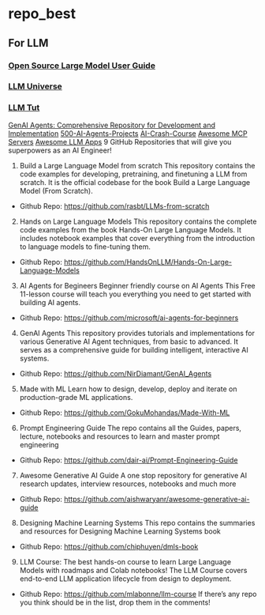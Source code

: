 # repo_best
## For LLM
### [Open Source Large Model User Guide](https://github.com/datawhalechina/self-llm)
### [LLM Universe](https://github.com/datawhalechina/llm-universe)
### [LLM Tut](https://github.com/samwit/llm-tutorials)
[GenAI Agents: Comprehensive Repository for Development and Implementation](https://github.com/NirDiamant/GenAI_Agents)
[500-AI-Agents-Projects](https://github.com/ashishpatel26/500-AI-Agents-Projects)
[AI-Crash-Course](https://github.com/henrythe9th/AI-Crash-Course)
[Awesome MCP Servers](https://github.com/appcypher/awesome-mcp-servers)
[Awesome LLM Apps](https://github.com/Shubhamsaboo/awesome-llm-apps)
9 GitHub Repositories that will give you superpowers as an AI Engineer!
1. Build a Large Language Model from scratch
This repository contains the code examples for developing, pretraining, and finetuning a LLM from scratch.
It is the official codebase for the book Build a Large Language Model (From Scratch).
- Github Repo: https://github.com/rasbt/LLMs-from-scratch
2. Hands on Large Language Models
This repository contains the complete code examples from the book Hands-On Large Language Models.
It includes notebook examples that cover everything from the introduction to language models to fine-tuning them.
- Github Repo: https://github.com/HandsOnLLM/Hands-On-Large-Language-Models
3. AI Agents for Begineers
Beginner friendly course on AI Agents
This Free 11-lesson course will teach you everything you need to get started with building AI agents.
- Github Repo: https://github.com/microsoft/ai-agents-for-beginners
4. GenAI Agents
This repository provides tutorials and implementations for various Generative AI Agent techniques, from basic to advanced. 
It serves as a comprehensive guide for building intelligent, interactive AI systems.
- Github Repo: https://github.com/NirDiamant/GenAI_Agents
5. Made with ML
Learn how to design, develop, deploy and iterate on production-grade ML applications.
- Github Repo: https://github.com/GokuMohandas/Made-With-ML
6. Prompt Engineering Guide
The repo contains all the Guides, papers, lecture, notebooks and resources to learn and master prompt engineering
- Github Repo: https://github.com/dair-ai/Prompt-Engineering-Guide
7. Awesome Generative AI Guide
A one stop repository for generative AI research updates, interview resources, notebooks and much more
- Github Repo: https://github.com/aishwaryanr/awesome-generative-ai-guide
8. Designing Machine Learning Systems
This repo contains the summaries and resources for Designing Machine Learning Systems book
- Github Repo: https://github.com/chiphuyen/dmls-book
9. LLM Course: The best hands-on course to learn Large Language Models with roadmaps and Colab notebooks!
The LLM Course covers end-to-end LLM application lifecycle from design to deployment.
- Github Repo: https://github.com/mlabonne/llm-course
If there’s any repo you think should be in the list, drop them in the comments!
[]()
[]()
[]()
[]()
[]()
[]()
